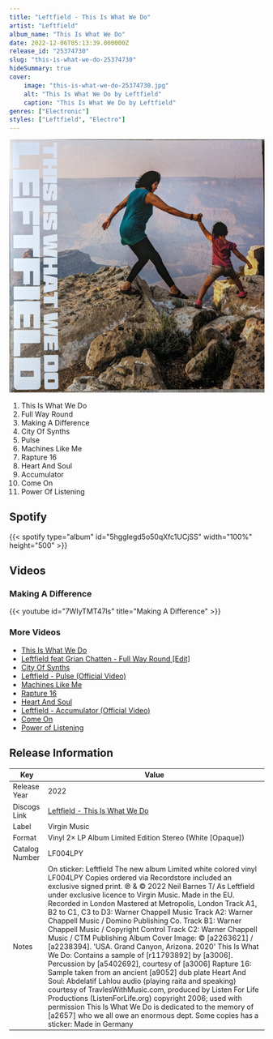 ```yaml
---
title: "Leftfield - This Is What We Do"
artist: "Leftfield"
album_name: "This Is What We Do"
date: 2022-12-06T05:13:39.000000Z
release_id: "25374730"
slug: "this-is-what-we-do-25374730"
hideSummary: true
cover:
    image: "this-is-what-we-do-25374730.jpg"
    alt: "This Is What We Do by Leftfield"
    caption: "This Is What We Do by Leftfield"
genres: ["Electronic"]
styles: ["Leftfield", "Electro"]
---
```


![This Is What We Do by Leftfield](this-is-what-we-do-25374730.jpg)

<!-- section break -->

1. This Is What We Do
2. Full Way Round
3. Making A Difference
4. City Of Synths
5. Pulse
6. Machines Like Me
7. Rapture 16
8. Heart And Soul
9. Accumulator
10. Come On
11. Power Of Listening

<!-- section break -->


## Spotify
{{< spotify type="album" id="5hggIegd5o50qXfc1UCjSS" width="100%" height="500" >}}



## Videos
### Making A Difference
{{< youtube id="7WIyTMT47ls" title="Making A Difference" >}}<br>

### More Videos

- [This Is What We Do](https://www.youtube.com/watch?v=xZZ9JH2eS8M)
- [Leftfield feat Grian Chatten - Full Way Round [Edit]](https://www.youtube.com/watch?v=8XoC_GFl-Ak)
- [City Of Synths](https://www.youtube.com/watch?v=I3wZZJQW028)
- [Leftfield - Pulse (Official Video)](https://www.youtube.com/watch?v=q2-U9VJr2Iw)
- [Machines Like Me](https://www.youtube.com/watch?v=1x8WoM-GwHM)
- [Rapture 16](https://www.youtube.com/watch?v=VXH3OsAOI_A)
- [Heart And Soul](https://www.youtube.com/watch?v=EBXjesn-xqI)
- [Leftfield - Accumulator (Official Video)](https://www.youtube.com/watch?v=CW0g4FzyqqU)
- [Come On](https://www.youtube.com/watch?v=nBjO_SXGoDE)
- [Power of Listening](https://www.youtube.com/watch?v=nOLCBYc2u1M)


## Release Information
|  Key           | Value                                                |
| ---------------| ---------------------------------------------------- |
| Release Year   | 2022                                   |
| Discogs Link   | [Leftfield - This Is What We Do](https://www.discogs.com/release/25374730-Leftfield-This-Is-What-We-Do) |
| Label          | Virgin Music |
| Format         | Vinyl 2× LP Album Limited Edition Stereo (White [Opaque]) |
| Catalog Number | LF004LPY |
| Notes | On sticker: Leftfield The new album Limited white colored vinyl LF004LPY  Copies ordered via Recordstore included an exclusive signed print.  ℗ & © 2022 Neil Barnes T/ As Leftfield under exclusive licence to Virgin Music. Made in the EU.  Recorded in London Mastered at Metropolis, London  Track A1, B2 to C1, C3 to D3: Warner Chappell Music Track A2: Warner Chappell Music / Domino Publishing Co. Track B1: Warner Chappell Music / Copyright Control Track C2: Warner Chappell Music / CTM Publishing  Album Cover Image: © [a2263621] / [a2238394]. 'USA. Grand Canyon, Arizona. 2020'  This Is What We Do: Contains a sample of [r11793892] by [a3006]. Percussion by [a5402692], courtesy of [a3006] Rapture 16: Sample taken from an ancient [a9052] dub plate Heart And Soul: Abdelatif Lahlou audio (playing raita and speaking) courtesy of TravlesWithMusic.com, produced by Listen For Life Productions (ListenForLife.org) copyright 2006; used with permission  This Is What We Do is dedicated to the memory of [a2657] who we all owe an enormous dept.  Some copies has a sticker: Made in Germany |